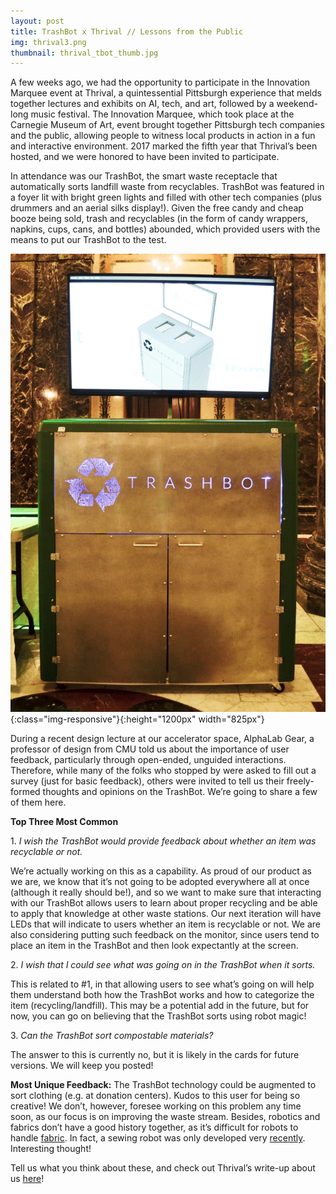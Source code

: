 ```yaml
---
layout: post
title: TrashBot x Thrival // Lessons from the Public
img: thrival3.png
thumbnail: thrival_tbot_thumb.jpg
---
```


A few weeks ago, we had the opportunity to participate in the Innovation Marquee event at Thrival, a quintessential Pittsburgh experience that melds together lectures and exhibits on AI, tech, and art, followed by a weekend-long music festival. The Innovation Marquee, which took place at the Carnegie Museum of Art, event brought together Pittsburgh tech companies and the public, allowing people to witness local products in action in a fun and interactive environment. 2017 marked the fifth year that Thrival’s been hosted, and we were honored to have been invited to participate. 

In attendance was our TrashBot, the smart waste receptacle that automatically sorts landfill waste from recyclables. TrashBot was featured in a foyer lit with bright green lights and filled with other tech companies (plus drummers and an aerial silks display!). Given the free candy and cheap booze being sold, trash and recyclables (in the form of candy wrappers, napkins, cups, cans, and bottles) abounded, which provided users with the means to put our TrashBot to the test.

![TrashBot](/img/posts/tbot_thrival3.jpg){:class="img-responsive"}{:height="1200px" width="825px"}

During a recent design lecture at our accelerator space, AlphaLab Gear, a professor of design from CMU told us about the importance of user feedback, particularly through open-ended, unguided interactions. Therefore, while many of the folks who stopped by were asked to fill out a survey (just for basic feedback), others were invited to tell us their freely-formed thoughts and opinions on the TrashBot. We’re going to share a few of them here. 

**Top Three Most Common** 

1\.	*I wish the TrashBot would provide feedback about whether an item was recyclable or not.* 

We’re actually working on this as a capability. As proud of our product as we are, we know that it’s not going to be adopted everywhere all at once (although it really should be!), and so we want to make sure that interacting with our TrashBot allows users to learn about proper recycling and be able to apply that knowledge at other waste stations. Our next iteration will have LEDs that will indicate to users whether an item is recyclable or not. We are also considering putting such feedback on the monitor, since users tend to place an item in the TrashBot and then look expectantly at the screen.

2\.	*I wish that I could see what was going on in the TrashBot when it sorts.*

This is related to \#1, in that allowing users to see what’s going on will help them understand both how the TrashBot works and how to categorize the item (recycling/landfill). This may be a potential add in the future, but for now, you can go on believing that the TrashBot sorts using robot magic!

3\.	*Can the TrashBot sort compostable materials?*

The answer to this is currently no, but it is likely in the cards for future versions. We will keep you posted!

**Most Unique Feedback:** The TrashBot technology could be augmented to sort clothing (e.g. at donation centers).
Kudos to this user for being so creative! We don’t, however, foresee working on this problem any time soon, as our focus is on improving the waste stream. Besides, robotics and fabrics don’t have a good history together, as it’s difficult for robots to handle [fabric](https://www.fastcompany.com/3067149/is-this-sewing-robot-the-future-of-fashion). In fact, a sewing robot was only developed very [recently](https://www.fastcompany.com/3067149/is-this-sewing-robot-the-future-of-fashion). Interesting thought!

Tell us what you think about these, and check out Thrival’s write-up about us [here](http://www.thrivalfestival.com/blog/2017/9/30/trashbot-your-friendly-neighborhood-recycling-robot)! 
